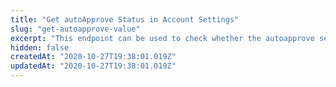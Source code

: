 ```yaml
---
title: "Get autoApprove Status in Account Settings"
slug: "get-autoapprove-value"
excerpt: "This endpoint can be used to check whether the autoapprove setting is active or not, for a specific seller. If the response is `true`, the autoapprove setting is active. If the response is `false`, it is inactive."
hidden: false
createdAt: "2020-10-27T19:38:01.019Z"
updatedAt: "2020-10-27T19:38:01.019Z"
---
```

